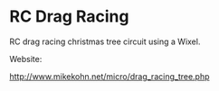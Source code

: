 # RC Drag Racing

RC drag racing christmas tree circuit using a Wixel.

Website:

http://www.mikekohn.net/micro/drag_racing_tree.php

